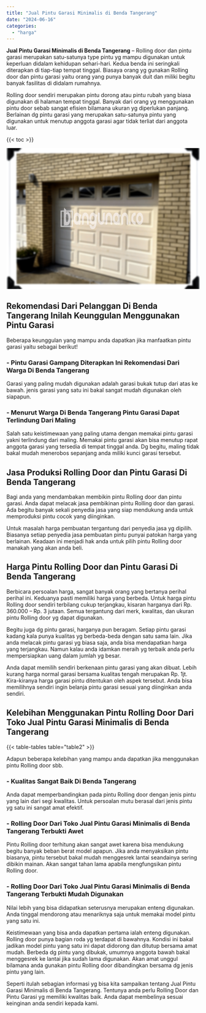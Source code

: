 ```yaml
---
title: "Jual Pintu Garasi Minimalis di Benda Tangerang"
date: "2024-06-16"
categories: 
  - "harga"
---
```


**Jual Pintu Garasi Minimalis di Benda Tangerang** – Rolling door dan pintu garasi merupakan satu-satunya type pintu yg mampu digunakan untuk keperluan didalam kehidupan sehari-hari. Kedua benda ini seringkali diterapkan di tiap-tiap tempat tinggal. Biasaya orang yg gunakan Rolling door dan pintu garasi yaitu orang yang punya banyak duit dan miliki begitu banyak fasilitas di didalam rumahnya.

Rolling door sendiri merupakan pintu dorong atau pintu rubah yang biasa digunakan di halaman tempat tinggal. Banyak dari orang yg menggunakan pintu door sebab sangat efisien bilamana ukuran yg diperlukan panjang. Berlainan dg pintu garasi yang merupakan satu-satunya pintu yang digunakan untuk menutup anggota garasi agar tidak terliat dari anggota luar.

{{< toc >}}

![Jual Pintu Garasi Minimalis di Benda Tangerang](/images/pintu-garasi-67.png)

## Rekomendasi Dari Pelanggan Di Benda Tangerang Inilah Keunggulan Menggunakan Pintu Garasi

Beberapa keunggulan yang mampu anda dapatkan jika manfaatkan pintu garasi yaitu sebagai berikut!

### \- Pintu Garasi Gampang Diterapkan Ini Rekomendasi Dari Warga Di Benda Tangerang

Garasi yang paling mudah digunakan adalah garasi bukak tutup dari atas ke bawah. jenis garasi yang satu ini bakal sangat mudah digunakan oleh siapapun.

### \- Menurut Warga Di Benda Tangerang Pintu Garasi Dapat Terlindung Dari Maling

Salah satu keistimewaan yang paling utama dengan memakai pintu garasi yakni terlindung dari maling. Memakai pintu garasi akan bisa menutup rapat anggota garasi yang tersedia di tempat tinggal anda. Dg begitu, maling tidak bakal mudah menerobos sepanjang anda miliki kunci garasi tersebut.

## Jasa Produksi Rolling Door dan Pintu Garasi Di Benda Tangerang

Bagi anda yang mendambakan membikin pintu Rolling door dan pintu garasi. Anda dapat melacak jasa pembikinan pintu Rolling door dan garasi. Ada begitu banyak sekali penyedia jasa yang siap mendukung anda untuk memproduksi pintu cocok yang diinginkan.

Untuk masalah harga pembuatan tergantung dari penyedia jasa yg dipilih. Biasanya setiap penyedia jasa pembuatan pintu punyai patokan harga yang berlainan. Keadaan ini menjadi hak anda untuk pilih pintu Rolling door manakah yang akan anda beli.

## Harga Pintu Rolling Door dan Pintu Garasi Di Benda Tangerang

Berbicara persoalan harga, sangat banyak orang yang bertanya perihal perihal ini. Keduanya pasti memiliki harga yang berbeda. Untuk harga pintu Rolling door sendiri terbilang cukup terjangkau, kisaran harganya dari Rp. 360.000 – Rp. 3 jutaan. Semua tergantung dari merk, kwalitas, dan ukuran pintu Rolling door yg dapat digunakan.

Begitu juga dg pintu garasi, harganya pun beragam. Setiap pintu garasi kadang kala punya kualitas yg berbeda-beda dengan satu sama lain. Jika anda melacak pintu garasi yg biasa saja, anda bisa mendapatkan harga yang terjangkau. Namun kalau anda idamkan meraih yg terbaik anda perlu mempersiapkan uang dalam jumlah yg besar.

Anda dapat memilih sendiri berkenaan pintu garasi yang akan dibuat. Lebih kurang harga normal garasi bersama kualitas tengah merupakan Rp. 1jt. Kira-kiranya harga garasi pintu ditentukan oleh aspek tersebut. Anda bisa memilihnya sendiri ingin belanja pintu garasi sesuai yang diinginkan anda sendiri.

## Kelebihan Menggunakan Pintu Rolling Door Dari Toko Jual Pintu Garasi Minimalis di Benda Tangerang

{{< table-tables table="table2" >}}

Adapun beberapa kelebihan yang mampu anda dapatkan jika menggunakan pintu Rolling door sbb.

### \- Kualitas Sangat Baik Di Benda Tangerang

Anda dapat memperbandingkan pada pintu Rolling door dengan jenis pintu yang lain dari segi kwalitas. Untuk persoalan mutu berasal dari jenis pintu yg satu ini sangat amat efektif.

### \- Rolling Door Dari Toko Jual Pintu Garasi Minimalis di Benda Tangerang Terbukti Awet

Pintu Rolling door terhitung akan sangat awet karena bisa mendukung begitu banyak beban berat model apapun. Jika anda menyaksikan pintu biasanya, pintu tersebut bakal mudah menggesrek lantai seandainya sering dibikin mainan. Akan sangat tahan lama apabila mengfungsikan pintu Rolling door.

### \- Rolling Door Dari Toko Jual Pintu Garasi Minimalis di Benda Tangerang Terbukti Mudah Digunakan

Nilai lebih yang bisa didapatkan seterusnya merupakan enteng digunakan. Anda tinggal mendorong atau menariknya saja untuk memakai model pintu yang satu ini.

Keistimewaan yang bisa anda dapatkan pertama ialah enteng digunakan. Rolling door punya bagian roda yg terdapat di bawahnya. Kondisi ini bakal jadikan model pintu yang satu ini dapat didorong dan ditutup bersama amat mudah. Berbeda dg pintu yang dibukak, umumnya anggota bawah bakal menggesrek ke lantai jika sudah lama digunakan. Akan amat unggul bilamana anda gunakan pintu Rolling door dibandingkan bersama dg jenis pintu yang lain.

Seperti itulah sebagian informasi yg bisa kita sampaikan tentang Jual Pintu Garasi Minimalis di Benda Tangerang. Tentunya anda perlu Rolling Door dan Pintu Garasi yg memiliki kwalitas baik. Anda dapat membelinya sesuai keinginan anda sendiri kepada kami.

